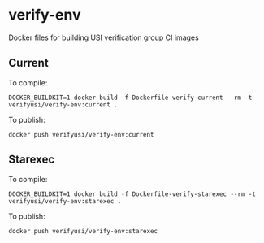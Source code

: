 # verify-env

Docker files for building USI verification group CI images

## Current

To compile:

```
DOCKER_BUILDKIT=1 docker build -f Dockerfile-verify-current --rm -t verifyusi/verify-env:current .
```

To publish:
```
docker push verifyusi/verify-env:current
```

## Starexec

To compile:
```
DOCKER_BUILDKIT=1 docker build -f Dockerfile-verify-starexec --rm -t verifyusi/verify-env:starexec .
```

To publish:
```
docker push verifyusi/verify-env:starexec
```

